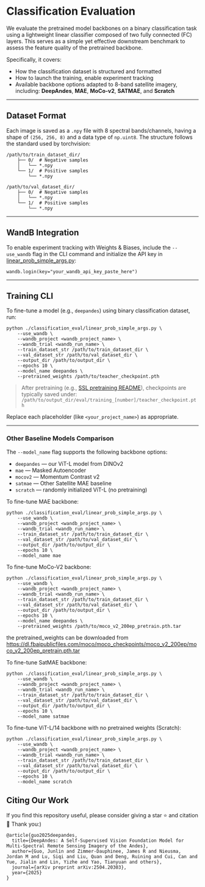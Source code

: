 # Classification Evaluation

We evaluate the pretrained model backbones on a binary classification task using a lightweight linear classifier composed of two fully connected (FC) layers. This serves as a simple yet effective downstream benchmark to assess the feature quality of the pretrained backbone.



Specifically, it covers:

- How the classification dataset is structured and formatted
- How to launch the training, enable experiment tracking
- Available backbone options adapted to 8-band satellite imagery, including:
  **DeepAndes**, **MAE**, **MoCo-v2**, **SATMAE**, and **Scratch**

------

## Dataset Format

Each image is saved as a `.npy` file with 8 spectral bands/channels, having a shape of `(256, 256, 8)` and a data type of `np.uint8`. The  structure follows the standard used by torchvision:

```
/path/to/train_dataset_dir/
    ├── 0/  # Negative samples
    │   └── *.npy
    └── 1/  # Positive samples
        └── *.npy

/path/to/val_dataset_dir/
    ├── 0/  # Negative samples
    │   └── *.npy
    └── 1/  # Positive samples
        └── *.npy
```

------

## WandB Integration

To enable experiment tracking with Weights & Biases, include the `--use_wandb` flag in the CLI command and initialize the API key in [linear_prob_simple_args.py](../classification_eval/linear_prob_simple_args.py):

```
wandb.login(key="your_wandb_api_key_paste_here")
```

------

## Training CLI

To fine-tune a model (e.g., `deepandes`) using binary classification dataset, run:

```
python ./classification_eval/linear_prob_simple_args.py \
    --use_wandb \
    --wandb_project <wandb_project_name> \
    --wandb_trial <wandb_run_name> \
    --train_dataset_str /path/to/train_dataset_dir \
    --val_dataset_str /path/to/val_dataset_dir \
    --output_dir /path/to/output_dir \
    --epochs 10 \
    --model_name deepandes \
    --pretrained_weights /path/to/teacher_checkpoint.pth
```

>  After pretraining (e.g., [SSL pretraining README](./adjust_pretrain_for_8bands.md)), checkpoints are typically saved under:
>  `/path/to/output_dir/eval/training_[number]/teacher_checkpoint.pth`

Replace each placeholder (like `<your_project_name>`) as appropriate.

------

### Other Baseline Models Comparison

The `--model_name` flag supports the following backbone options:

- `deepandes` — our ViT-L model from DINOv2
- `mae` — Masked Autoencoder
- `mocov2` — Momentum Contrast v2
- `satmae` — Other Satellite MAE baseline
- `scratch` — randomly initialized ViT-L (no pretraining)



To fine-tune MAE backbone:

```
python ./classification_eval/linear_prob_simple_args.py \
    --use_wandb \
    --wandb_project <wandb_project_name> \
    --wandb_trial <wandb_run_name> \
    --train_dataset_str /path/to/train_dataset_dir \
    --val_dataset_str /path/to/val_dataset_dir \
    --output_dir /path/to/output_dir \
    --epochs 10 \
    --model_name mae
```



To fine-tune MoCo-V2 backbone: 

```
python ./classification_eval/linear_prob_simple_args.py \
    --use_wandb \
    --wandb_project <wandb_project_name> \
    --wandb_trial <wandb_run_name> \
    --train_dataset_str /path/to/train_dataset_dir \
    --val_dataset_str /path/to/val_dataset_dir \
    --output_dir /path/to/output_dir \
    --epochs 10 \
    --model_name deepandes \
    --pretrained_weights /path/to/moco_v2_200ep_pretrain.pth.tar
```

the pretrained_weights can be downloaded from https://dl.fbaipublicfiles.com/moco/moco_checkpoints/moco_v2_200ep/moco_v2_200ep_pretrain.pth.tar



To fine-tune SatMAE backbone:

```
python ./classification_eval/linear_prob_simple_args.py \
    --use_wandb \
    --wandb_project <wandb_project_name> \
    --wandb_trial <wandb_run_name> \
    --train_dataset_str /path/to/train_dataset_dir \
    --val_dataset_str /path/to/val_dataset_dir \
    --output_dir /path/to/output_dir \
    --epochs 10 \
    --model_name satmae
```



To fine-tune ViT-L/14 backbone with no pretrained weights (Scratch):

```
python ./classification_eval/linear_prob_simple_args.py \
    --use_wandb \
    --wandb_project <wandb_project_name> \
    --wandb_trial <wandb_run_name> \
    --train_dataset_str /path/to/train_dataset_dir \
    --val_dataset_str /path/to/val_dataset_dir \
    --output_dir /path/to/output_dir \
    --epochs 10 \
    --model_name scratch
```






## Citing Our Work



If you find this repository useful, please consider giving a star ⭐ and citation 🦖 Thank you:)

```
@article{guo2025deepandes,
  title={DeepAndes: A Self-Supervised Vision Foundation Model for Multi-Spectral Remote Sensing Imagery of the Andes},
  author={Guo, Junlin and Zimmer-Dauphinee, James R and Nieusma, Jordan M and Lu, Siqi and Liu, Quan and Deng, Ruining and Cui, Can and Yue, Jialin and Lin, Yizhe and Yao, Tianyuan and others},
  journal={arXiv preprint arXiv:2504.20303},
  year={2025}
}
```